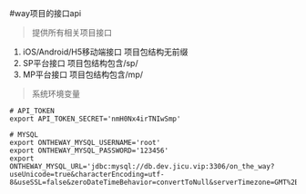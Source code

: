 #way项目的接口api
> 提供所有相关项目接口  

1. iOS/Android/H5移动端接口
项目包结构无前缀
2. SP平台接口
项目包结构包含/sp/
3. MP平台接口
项目包结构包含/mp/ 

> 系统环境变量
```shell script
# API_TOKEN
export API_TOKEN_SECRET='nmH0Nx4irTNIwSmp'

# MYSQL
export ONTHEWAY_MYSQL_USERNAME='root'
export ONTHEWAY_MYSQL_PASSWORD='123456'
export ONTHEWAY_MYSQL_URL='jdbc:mysql://db.dev.jicu.vip:3306/on_the_way?useUnicode=true&characterEncoding=utf-8&useSSL=false&zeroDateTimeBehavior=convertToNull&serverTimezone=GMT%2B8'
```